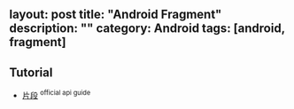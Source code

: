 layout: post
title: "Android Fragment"
description: ""
category: Android
tags: [android, fragment]
---

## Tutorial

- [片段](https://developer.android.com/guide/components/fragments.html?hl=zh-cn#Lifecycle) <sup>official api guide</sup>